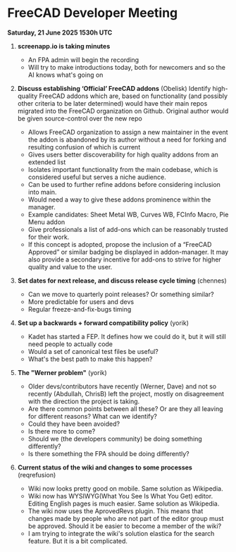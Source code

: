 # FreeCAD Developer Meeting

**Saturday, 21 June 2025 1530h UTC**

1. **screenapp.io is taking minutes**
   - An FPA admin will begin the recording
   - Will try to make introductions today, both for newcomers and so the AI knows what's going on

2. **Discuss establishing ‘Official’ FreeCAD addons** (Obelisk)
Identify high-quality FreeCAD addons which are, based on functionality (and possibly other criteria to be later determined) would have their main repos migrated into the FreeCAD organization on Github. 
Original author would be given source-control over the new repo

   - Allows FreeCAD organization to assign a new maintainer in the event the addon is abandoned by its author without a need for forking and resulting confusion of which is current
   - Gives users better discoverability for high quality addons from an extended list
   - Isolates important functionality from the main codebase, which is considered useful but serves a niche audience.
   - Can be used to further refine addons before considering inclusion into main.
   - Would need a way to give these addons prominence within the manager.
   - Example candidates: Sheet Metal WB, Curves WB, FCInfo Macro, Pie Menu addon
   - Give professionals a list of add-ons which can be reasonably trusted for their work.
   - If this concept is adopted, propose the inclusion of a “FreeCAD Approved” or similar badging be displayed in addon-manager. It may also provide a secondary incentive for add-ons to strive for higher quality and value to the user.

3. **Set dates for next release, and discuss release cycle timing** (chennes)
   - Can we move to quarterly point releases? Or something similar?
   - More predictable for users and devs
   - Regular freeze-and-fix-bugs timing

4. **Set up a backwards + forward compatibility policy** (yorik)
   - Kadet has started a FEP. It defines how we could do it, but it will still need people to actually code
   - Would a set of canonical test files be useful?
   - What's the best path to make this happen?
  
5. **The "Werner problem"** (yorik)
   - Older devs/contributors have recently (Werner, Dave) and not so recently (Abdullah, ChrisB) left the project, mostly on disagreement with the direction the project is taking.
   - Are there common points between all these? Or are they all leaving for different reasons? What can we identify?
   - Could they have been avoided?
   - Is there more to come?
   - Should we (the developers community) be doing something differently?
   - Is there something the FPA should be doing differently?
  
6. **Current status of the wiki and changes to some processes** (reqrefusion)
   - Wiki now looks pretty good on mobile. Same solution as Wikipedia.
   - Wiki now has WYSIWYG(What You See Is What You Get) editor. Editing English pages is much easier. Same solution as Wikipedia.
   - The wiki now uses the AprovedRevs plugin. This means that changes made by people who are not part of the editor group must be approved. Should it be easier to become a member of the wiki?
   - I am trying to integrate the wiki's solution elastica for the search feature. But it is a bit complicated.
